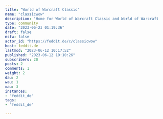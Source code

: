 ```yaml
---
title: "World of Warcraft Classic" 
name: "classicwow"
description: "Home for World of Warcraft Classic and World of Warcraft WotLK Classic"
type: community
date: "2023-06-23 01:19:36"
draft: false
nsfw: false
actor_id: "https://feddit.de/c/classicwow"
host: feddit.de
lastmod: "2023-06-12 10:17:52"
published: "2023-06-12 10:10:26"
subscribers: 20
posts: 2
comments: 1
weight: 2
dau: 2
wau: 1
mau: 3
instances:
- "feddit_de"
tags: 
- "feddit_de"

---
```

